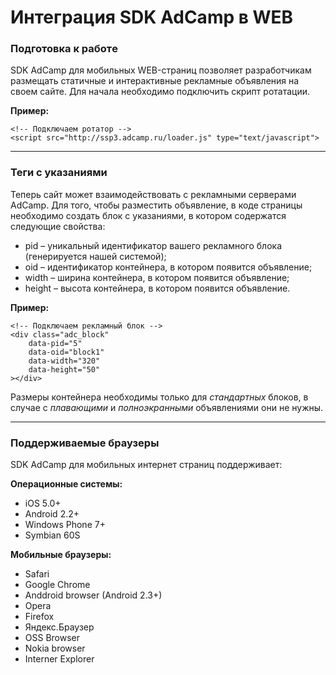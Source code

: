 # Интеграция SDK AdCamp в WEB

### Подготовка к работe
SDK AdCamp для мобильных WEB-страниц позволяет разработчикам размещать статичные и интерактивные рекламные объявления на своем сайте. Для начала необходимо подключить скрипт ротатации. 

**Пример:**
```
<!-- Подключаем ротатор -->
<script src="http://ssp3.adcamp.ru/loader.js" type="text/javascript">
```
* * *
### Теги с указаниями
Теперь сайт может взаимодействовать с рекламными серверами AdCamp. Для того, чтобы разместить объявление, в коде страницы необходимо создать блок с указаниями, в котором содержатся следующие свойства:
- pid – уникальный идентификатор вашего рекламного блока (генерируется нашей системой);
- oid – идентификатор контейнера, в котором появится объявление;
- width – ширина контейнера, в котором появится объявление;
- height – высота контейнера, в котором появится объявление.

**Пример:**
```
<!-- Подключаем рекламный блок -->
<div class="adc_block" 
	data-pid="5"
	data-oid="block1" 
	data-width="320" 
	data-height="50" 
></div>
```
Размеры контейнера необходимы только для _стандартных_ блоков, в случае с _плавающими_ и _полноэкранными_ объявлениями они не нужны.
* * *
### Поддерживаемые браузеры
SDK AdCamp для мобильных интернет страниц поддерживает:

**Операционные системы:**
- iOS 5.0+
- Android 2.2+
- Windows Phone 7+
- Symbian 60S

**Мобильные браузеры:**
- Safari
- Google Chrome
- Anddroid browser (Android 2.3+)
- Opera
- Firefox
- Яндекс.Браузер
- OSS Browser
- Nokia browser
- Interner Explorer

